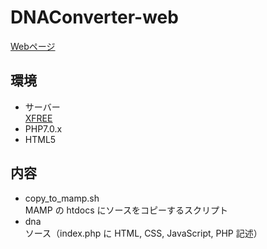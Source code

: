 # DNAConverter-web
[Webページ](http://adventam10.php.xdomain.jp/dna/index.php)

## 環境
* サーバー  
[XFREE](https://www.xfree.ne.jp/)
*  PHP7.0.x
*  HTML5

## 内容
* copy_to_mamp.sh  
MAMP の htdocs にソースをコピーするスクリプト
* dna  
ソース（index.php に HTML, CSS, JavaScript, PHP 記述）
